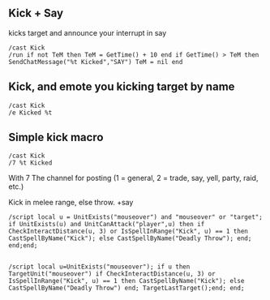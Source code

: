 ## Kick + Say
kicks target and announce your interrupt in say
```
/cast Kick
/run if not TeM then TeM = GetTime() + 10 end if GetTime() > TeM then SendChatMessage("%t Kicked","SAY") TeM = nil end
```


## Kick, and emote you kicking target by name
```
/cast Kick
/e Kicked %t
```
 

## Simple kick macro
```
/cast Kick
/7 %t Kicked
```
With 7 The channel for posting (1 = general, 2 = trade, say, yell, party, raid, etc.)


Kick in melee range, else throw. +say 

```
/script local u = UnitExists("mouseover") and "mouseover" or "target"; if UnitExists(u) and UnitCanAttack("player",u) then if CheckInteractDistance(u, 3) or IsSpellInRange("Kick", u) == 1 then CastSpellByName("Kick"); else CastSpellByName("Deadly Throw"); end; end;end;


/script local u=UnitExists("mouseover"); if u then TargetUnit("mouseover") if CheckInteractDistance(u, 3) or IsSpellInRange("Kick", u) == 1 then CastSpellByName("Kick"); else CastSpellByName("Deadly Throw") end; TargetLastTarget();end; end;
```
